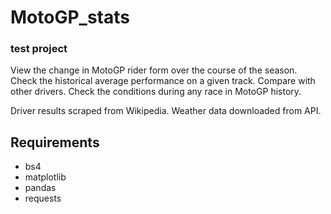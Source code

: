 # MotoGP_stats
### test project

View the change in MotoGP rider form over the course of the season. Check the historical average performance on a given track. Compare with other drivers. Check the conditions during any race in MotoGP history.

Driver results scraped from Wikipedia. Weather data downloaded from API.


## Requirements
- bs4
- matplotlib
- pandas
- requests